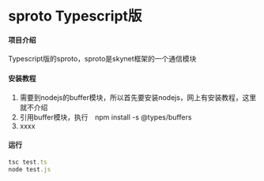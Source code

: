 # sproto Typescript版

#### 项目介绍
Typescript版的sproto，sproto是skynet框架的一个通信模块


#### 安装教程

1. 需要到nodejs的buffer模块，所以首先要安装nodejs，网上有安装教程，这里就不介绍
2. 引用buffer模块，执行　npm install -s @types/buffers
3. xxxx

#### 运行
```js
tsc test.ts
node test.js
```

